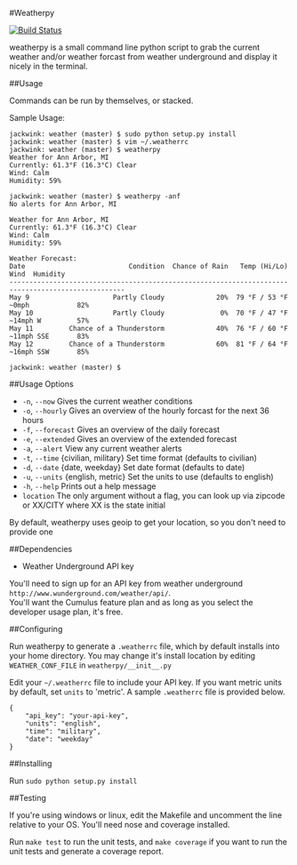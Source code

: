 #Weatherpy

[![Build Status](https://travis-ci.org/JackWink/Weather.svg?branch=master)](https://travis-ci.org/JackWink/Weather)

weatherpy is a small command line python script to grab the current weather and/or weather forcast from weather underground and display it nicely in the terminal.

##Usage

Commands can be run by themselves, or stacked.

Sample Usage:

    jackwink: weather (master) $ sudo python setup.py install 
    jackwink: weather (master) $ vim ~/.weatherrc
    jackwink: weather (master) $ weatherpy
    Weather for Ann Arbor, MI
    Currently: 61.3°F (16.3°C) Clear
    Wind: Calm
    Humidity: 59%

    jackwink: weather (master) $ weatherpy -anf
    No alerts for Ann Arbor, MI

    Weather for Ann Arbor, MI
    Currently: 61.3°F (16.3°C) Clear
    Wind: Calm
    Humidity: 59%

    Weather Forecast:
    Date                          Condition  Chance of Rain   Temp (Hi/Lo)        Wind  Humidity
    ---------------------------------------------------------------------------------------------------
    May 9                     Partly Cloudy             20%  79 °F / 53 °F  ~0mph            82%
    May 10                    Partly Cloudy              0%  70 °F / 47 °F  ~14mph W         57%
    May 11         Chance of a Thunderstorm             40%  76 °F / 60 °F  ~11mph SSE       83%
    May 12         Chance of a Thunderstorm             60%  81 °F / 64 °F  ~16mph SSW       85%

    jackwink: weather (master) $ 

##Usage Options

- `-n`, `--now`  Gives the current weather conditions 
- `-o`, `--hourly`  Gives an overview of the hourly forcast for the next 36 hours 
- `-f`, `--forecast`  Gives an overview of the daily forecast 
- `-e`, `--extended`  Gives an overview of the extended forecast 
- `-a`, `--alert` View any current weather alerts
- `-t`, `--time`  {civilian, military} Set time format (defaults to civilian)
- `-d`, `--date`  {date, weekday} Set date format (defaults to date)
- `-u`, `--units` {english, metric} Set the units to use (defaults to english)
- `-h`, `--help`  Prints out a help message
- `location`  The only argument without a flag, you can look up via zipcode or XX/CITY where XX is the state initial

By default, weatherpy uses geoip to get your location, so you don't need to provide one

##Dependencies

- Weather Underground API key 

You'll need to sign up for an API key from weather underground `http://www.wunderground.com/weather/api/`.  
You'll want the Cumulus feature plan and as long as you select the developer usage plan, it's free.  

##Configuring

Run weatherpy to generate a `.weatherrc` file, which by default installs into your home directory. 
You may change it's install location by editing `WEATHER_CONF_FILE` in `weatherpy/__init__.py`

Edit your `~/.weatherrc` file to include your API key.  If you want metric units by default, 
set `units` to 'metric'. A sample `.weatherrc` file is provided below.

    {
        "api_key": "your-api-key",
        "units": "english",
        "time": "military",
        "date": "weekday"
    }
	

##Installing

Run `sudo python setup.py install`   

##Testing

If you're using windows or linux, edit the Makefile and uncomment the line relative to your OS. 
You'll need nose and coverage installed.

Run `make test` to run the unit tests, and `make coverage` if you want to run the unit tests 
and generate a coverage report.

